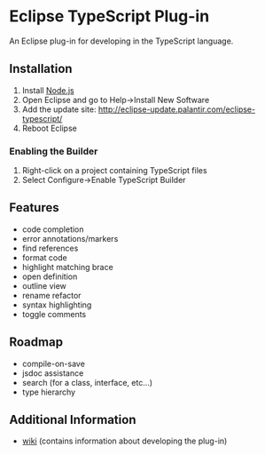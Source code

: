# Eclipse TypeScript Plug-in

An Eclipse plug-in for developing in the TypeScript language.

## Installation
1. Install [Node.js](http://nodejs.org/)
1. Open Eclipse and go to Help->Install New Software
1. Add the update site: http://eclipse-update.palantir.com/eclipse-typescript/
1. Reboot Eclipse

### Enabling the Builder
1. Right-click on a project containing TypeScript files
1. Select Configure->Enable TypeScript Builder

## Features
* code completion
* error annotations/markers
* find references
* format code
* highlight matching brace
* open definition
* outline view
* rename refactor
* syntax highlighting
* toggle comments

## Roadmap
* compile-on-save
* jsdoc assistance
* search (for a class, interface, etc...)
* type hierarchy

## Additional Information
* [wiki](https://github.com/palantir/eclipse-typescript/wiki) (contains information about developing the plug-in)
